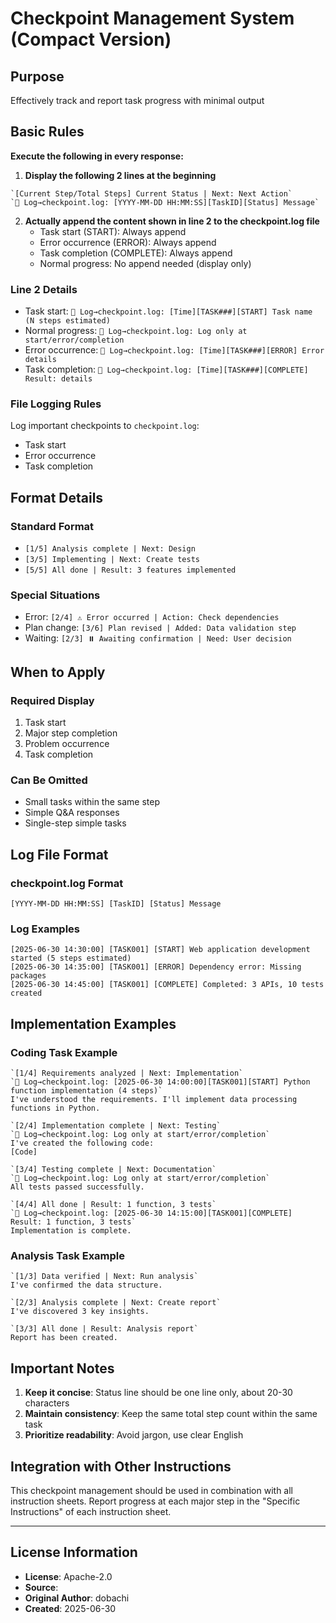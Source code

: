 # Checkpoint Management System (Compact Version)

## Purpose
Effectively track and report task progress with minimal output

## Basic Rules
**Execute the following in every response:**

1. **Display the following 2 lines at the beginning**
```
`[Current Step/Total Steps] Current Status | Next: Next Action`
`📌 Log→checkpoint.log: [YYYY-MM-DD HH:MM:SS][TaskID][Status] Message`
```

2. **Actually append the content shown in line 2 to the checkpoint.log file**
   - Task start (START): Always append
   - Error occurrence (ERROR): Always append
   - Task completion (COMPLETE): Always append
   - Normal progress: No append needed (display only)

### Line 2 Details
- Task start: `📌 Log→checkpoint.log: [Time][TASK###][START] Task name (N steps estimated)`
- Normal progress: `📌 Log→checkpoint.log: Log only at start/error/completion`
- Error occurrence: `📌 Log→checkpoint.log: [Time][TASK###][ERROR] Error details`
- Task completion: `📌 Log→checkpoint.log: [Time][TASK###][COMPLETE] Result: details`

### File Logging Rules
Log important checkpoints to `checkpoint.log`:
- Task start
- Error occurrence
- Task completion

## Format Details

### Standard Format
- `[1/5] Analysis complete | Next: Design`
- `[3/5] Implementing | Next: Create tests`
- `[5/5] All done | Result: 3 features implemented`

### Special Situations
- Error: `[2/4] ⚠️ Error occurred | Action: Check dependencies`
- Plan change: `[3/6] Plan revised | Added: Data validation step`
- Waiting: `[2/3] ⏸️ Awaiting confirmation | Need: User decision`

## When to Apply

### Required Display
1. Task start
2. Major step completion
3. Problem occurrence
4. Task completion

### Can Be Omitted
- Small tasks within the same step
- Simple Q&A responses
- Single-step simple tasks

## Log File Format

### checkpoint.log Format
```
[YYYY-MM-DD HH:MM:SS] [TaskID] [Status] Message
```

### Log Examples
```
[2025-06-30 14:30:00] [TASK001] [START] Web application development started (5 steps estimated)
[2025-06-30 14:35:00] [TASK001] [ERROR] Dependency error: Missing packages
[2025-06-30 14:45:00] [TASK001] [COMPLETE] Completed: 3 APIs, 10 tests created
```

## Implementation Examples

### Coding Task Example
```
`[1/4] Requirements analyzed | Next: Implementation`
`📌 Log→checkpoint.log: [2025-06-30 14:00:00][TASK001][START] Python function implementation (4 steps)`
I've understood the requirements. I'll implement data processing functions in Python.

`[2/4] Implementation complete | Next: Testing`
`📌 Log→checkpoint.log: Log only at start/error/completion`
I've created the following code:
[Code]

`[3/4] Testing complete | Next: Documentation`
`📌 Log→checkpoint.log: Log only at start/error/completion`
All tests passed successfully.

`[4/4] All done | Result: 1 function, 3 tests`
`📌 Log→checkpoint.log: [2025-06-30 14:15:00][TASK001][COMPLETE] Result: 1 function, 3 tests`
Implementation is complete.
```

### Analysis Task Example
```
`[1/3] Data verified | Next: Run analysis`
I've confirmed the data structure.

`[2/3] Analysis complete | Next: Create report`
I've discovered 3 key insights.

`[3/3] All done | Result: Analysis report`
Report has been created.
```

## Important Notes

1. **Keep it concise**: Status line should be one line only, about 20-30 characters
2. **Maintain consistency**: Keep the same total step count within the same task
3. **Prioritize readability**: Avoid jargon, use clear English

## Integration with Other Instructions

This checkpoint management should be used in combination with all instruction sheets.
Report progress at each major step in the "Specific Instructions" of each instruction sheet.

---
## License Information
- **License**: Apache-2.0
- **Source**: 
- **Original Author**: dobachi
- **Created**: 2025-06-30